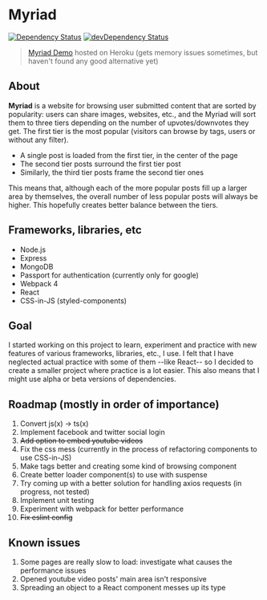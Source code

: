 # Myriad

[![Dependency Status][dep-status-img]][dep-status-link] [![devDependency Status][dev-dep-status-img]][dev-dep-status-link]


[dep-status-img]: https://david-dm.org/szkristof2h/myriad.svg
[dep-status-link]: https://david-dm.org/szkristof2h/myriad
[dev-dep-status-img]: https://david-dm.org/szkristof2h/myriad/dev-status.svg
[dev-dep-status-link]: https://david-dm.org/szkristof2h/myriad?type=dev

> [Myriad Demo](https://myriad-demo.herokuapp.com) hosted on Heroku (gets memory issues sometimes, but haven't found any good alternative yet)

## About
**Myriad** is a website for browsing user submitted content that are sorted by popularity: users can share images, websites, etc., and the Myriad will sort them to three tiers depending on the number of upvotes/downvotes they get. The first tier is the most popular (visitors can browse by tags, users or without any filter).
 - A single post is loaded from the first tier, in the center of the page
 - The second tier posts surround the first tier post
 - Similarly, the third tier posts frame the second tier ones

This means that, although each of the more popular posts fill up a larger area by themselves, the overall number of less popular posts will always be higher. This hopefully creates better balance between the tiers.

## Frameworks, libraries, etc
 - Node.js
 - Express
 - MongoDB
 - Passport for authentication (currently only for google)
 - Webpack 4
 - React
 - CSS-in-JS (styled-components)

## Goal
I started working on this project to learn, experiment and practice with new features of various frameworks, libraries, etc., I use. I felt that I have neglected actual practice with some of them --like React-- so I decided to create a smaller project where practice is a lot easier. This also means that I might use alpha or beta versions of dependencies.

## Roadmap (mostly in order of importance)
 1. Convert js(x) -> ts(x)
 1. Implement facebook and twitter social login
 2. ~~Add option to embed youtube videos~~
 1. Fix the css mess (currently in the process of refactoring components to use CSS-in-JS)
 2. Make tags better and creating some kind of browsing component
 2. Create better loader component(s) to use with suspense
 6. Try coming up with a better solution for handling axios requests (in progress, not tested)
 3. Implement unit testing
 4. Experiment with webpack for better performance
 8. ~~Fix eslint config~~

## Known issues
 1. Some pages are really slow to load: investigate what causes the performance issues
 2. Opened youtube video posts' main area isn't responsive
 3. Spreading an object to a React component messes up its type
